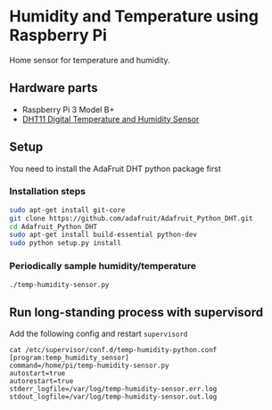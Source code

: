 # Humidity and Temperature using Raspberry Pi

Home sensor for temperature and humidity.

## Hardware parts

* Raspberry Pi 3 Model B+
* [DHT11 Digital Temperature and Humidity Sensor](https://www.adafruit.com/product/386)

## Setup

You need to install the AdaFruit DHT python package first

### Installation steps

```bash
sudo apt-get install git-core
git clone https://github.com/adafruit/Adafruit_Python_DHT.git
cd Adafruit_Python_DHT
sudo apt-get install build-essential python-dev
sudo python setup.py install
```

### Periodically sample humidity/temperature

```bash
./temp-humidity-sensor.py
```


## Run long-standing process with supervisord

Add the following config and restart `supervisord`

```
cat /etc/supervisor/conf.d/temp-humidity-python.conf
[program:temp_humidity_sensor]
command=/home/pi/temp-humidity-sensor.py
autostart=true
autorestart=true
stderr_logfile=/var/log/temp-humidity-sensor.err.log
stdout_logfile=/var/log/temp-humidity-sensor.out.log
```
